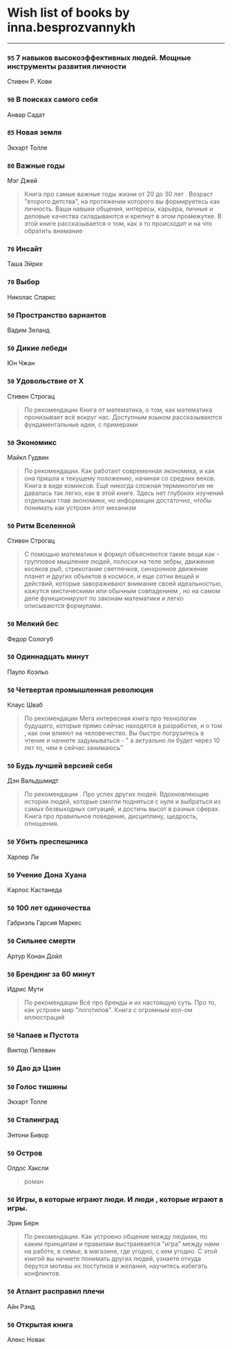 # Wish list of books by inna.besprozvannykh
---

### `95` 7 навыков высокоэффективных людей. Мощные инструменты развития личности
Стивен Р. Кови

### `90` В поисках самого себя
Анвар Садат

### `85` Новая земля
Экхарт Толле

### `80` Важные годы
Мэг Джей
> Книга про самые важные годы жизни от 20 до 30 лет . Возраст "второго детства", на протяжении которого вы формируетесь как личность. Ваши навыки общения, интересы, карьера, личные и деловые качества складываются и крепнут в этом промежутке. В этой книге рассказывается о том, как э то происходит и на что обратить внимание

### `70` Инсайт
Таша Эйрих

### `70` Выбор
Николас Спаркс

### `50` Пространство вариантов
Вадим Зеланд

### `50` Дикие лебеди
Юн Чжан

### `50` Удовольствие от Х
Стивен Строгац
> По рекомендации
> Книга от математика, о том, как математика пронизывает всё вокруг нас. Доступным языком рассказываются фундаментальные идеи, с примерами

### `50` Экономикс
Майкл Гудвин
> По рекомендации. 
>  Как работает современная экономика, и как она пришла к текущему положению, начиная со средних веков. Книга в виде комиксов. Ещё никогда сложная терминология не давалась так легко, как в этой книге. Здесь нет глубоких изучений отдельных глав экономики, но информации достаточно, чтобы понимать как устроен этот механизм

### `50` Ритм Вселенной
Стивен Строгац
> С помощью математики и формул объясняются такие вещи как - групповое мышление людей, полоски на теле зебры, движение косяков рыб, стрекотание светлячков, синхронное движение планет и других объектов в космосе, и еще сотни вещей и действий, которые завораживают внимание своей идеальностью, кажутся мистическими или обычным совпадением , но на самом деле функционируют по законам математики и легко описываются формулами.

### `50` Мелкий бес
Федор Сологуб

### `50` Одиннадцать минут
Пауло Коэльо

### `50` Четвертая промышленная революция
Клаус Шваб
> По рекомендации
>  Мега интересная книга про технологии будущего, которые прямо сейчас находятся в разработке, и о том , как они влияют на человечество. Вы быстро погрузитесь в чтение и начнете задумываться - " а актуально ли будет через 10 лет то, чем я сейчас занимаюсь"

### `50` Будь лучшей версией себя
Дэн Вальдшмидт
> По рекомендации .
> Про успех других людей. Вдохновляющие истории людей, которые смогли подняться с нуля и выбраться из самых безвыходных ситуаций, и достичь высот в разных сферах. Книга про правильное поведение, дисциплину, щедрость, отношения.

### `50` Убить преспешника
Харпер Ли

### `50` Учение Дона Хуана
Карлос Кастанеда

### `50` 100 лет одиночества
Габриэль Гарсия Маркес

### `50` Сильнее смерти
Артур Конан Дойл

### `50` Брендинг за 60 минут
Идрис Мути
> По рекомендации
> Всё про бренды и их настоящую суть. Про то, как устроен мир "логотипов". Книга с огромным кол-ом иллюстраций

### `50` Чапаев и Пустота
Виктор Пелевин

### `50` Дао дэ Цзин

### `50` Голос тишины
Экхарт Толле

### `50` Сталинград
Энтони Бивор

### `50` Остров
Олдос Хаксли
> роман

### `50` Игры, в которые играют люди. И люди , которые играют в игры.
Эрик Берн
> По рекомендации.
> Как устроено общение между людьми, по каким принципам и правилам выстраивается "игра" между нами на работе, в семье, в магазине, где угодно, с кем угодно. С этой книгой вы начнете понимать других людей, узнаете откуда берутся мотивы их поступков и желания, научитесь избегать конфликтов.

### `50` Атлант расправил плечи
Айн Рэнд

### `50` Открытая книга
Алекс Новак

